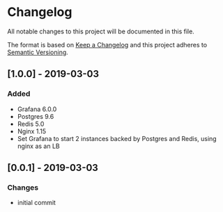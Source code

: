 # Changelog
All notable changes to this project will be documented in this file.

The format is based on [Keep a Changelog](http://keepachangelog.com/en/1.0.0/)
and this project adheres to [Semantic Versioning](http://semver.org/spec/v2.0.0.html).

## [1.0.0] - 2019-03-03
### Added
- Grafana 6.0.0
- Postgres 9.6
- Redis 5.0
- Nginx 1.15
- Set Grafana to start 2 instances backed by Postgres and Redis, using nginx as an LB

## [0.0.1] - 2019-03-03
### Changes
- initial commit
